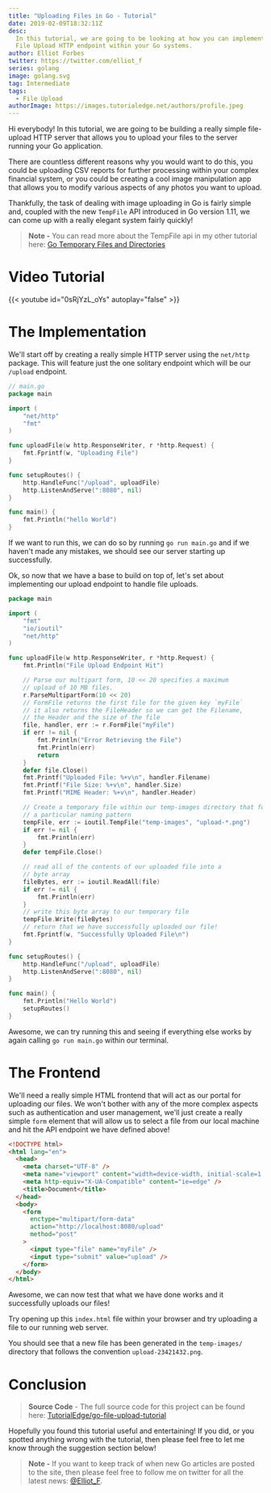 ```yaml
---
title: "Uploading Files in Go - Tutorial"
date: 2019-02-09T18:32:11Z
desc:
  In this tutorial, we are going to be looking at how you can implement a simple
  File Upload HTTP endpoint within your Go systems.
author: Elliot Forbes
twitter: https://twitter.com/elliot_f
series: golang
image: golang.svg
tag: Intermediate
tags:
  - File Upload
authorImage: https://images.tutorialedge.net/authors/profile.jpeg
---
```


Hi everybody! In this tutorial, we are going to be building a really simple
file-upload HTTP server that allows you to upload your files to the server
running your Go application.

There are countless different reasons why you would want to do this, you could
be uploading CSV reports for further processing within your complex financial
system, or you could be creating a cool image manipulation app that allows you
to modify various aspects of any photos you want to upload.

Thankfully, the task of dealing with image uploading in Go is fairly simple and,
coupled with the new `TempFile` API introduced in Go version 1.11, we can come
up with a really elegant system fairly quickly!

> **Note -** You can read more about the TempFile api in my other tutorial here:
> [Go Temporary Files and Directories](/golang/temporary-files-directories-go-111/)

# Video Tutorial

{{< youtube id="0sRjYzL_oYs" autoplay="false" >}}

# The Implementation

We'll start off by creating a really simple HTTP server using the `net/http`
package. This will feature just the one solitary endpoint which will be our
`/upload` endpoint.

```go
// main.go
package main

import (
    "net/http"
    "fmt"
)

func uploadFile(w http.ResponseWriter, r *http.Request) {
    fmt.Fprintf(w, "Uploading File")
}

func setupRoutes() {
    http.HandleFunc("/upload", uploadFile)
    http.ListenAndServe(":8080", nil)
}

func main() {
    fmt.Println("hello World")
}
```

If we want to run this, we can do so by running `go run main.go` and if we
haven't made any mistakes, we should see our server starting up successfully.

Ok, so now that we have a base to build on top of, let's set about implementing
our upload endpoint to handle file uploads.

```go
package main

import (
    "fmt"
    "io/ioutil"
    "net/http"
)

func uploadFile(w http.ResponseWriter, r *http.Request) {
    fmt.Println("File Upload Endpoint Hit")

    // Parse our multipart form, 10 << 20 specifies a maximum
    // upload of 10 MB files.
    r.ParseMultipartForm(10 << 20)
    // FormFile returns the first file for the given key `myFile`
    // it also returns the FileHeader so we can get the Filename,
    // the Header and the size of the file
    file, handler, err := r.FormFile("myFile")
    if err != nil {
        fmt.Println("Error Retrieving the File")
        fmt.Println(err)
        return
    }
    defer file.Close()
    fmt.Printf("Uploaded File: %+v\n", handler.Filename)
    fmt.Printf("File Size: %+v\n", handler.Size)
    fmt.Printf("MIME Header: %+v\n", handler.Header)

    // Create a temporary file within our temp-images directory that follows
    // a particular naming pattern
    tempFile, err := ioutil.TempFile("temp-images", "upload-*.png")
    if err != nil {
        fmt.Println(err)
    }
    defer tempFile.Close()

    // read all of the contents of our uploaded file into a
    // byte array
    fileBytes, err := ioutil.ReadAll(file)
    if err != nil {
        fmt.Println(err)
    }
    // write this byte array to our temporary file
    tempFile.Write(fileBytes)
    // return that we have successfully uploaded our file!
    fmt.Fprintf(w, "Successfully Uploaded File\n")
}

func setupRoutes() {
    http.HandleFunc("/upload", uploadFile)
    http.ListenAndServe(":8080", nil)
}

func main() {
    fmt.Println("Hello World")
    setupRoutes()
}

```

Awesome, we can try running this and seeing if everything else works by again
calling `go run main.go` within our terminal.

# The Frontend

We'll need a really simple HTML frontend that will act as our portal for
uploading our files. We won't bother with any of the more complex aspects such
as authentication and user management, we'll just create a really simple `form`
element that will allow us to select a file from our local machine and hit the
API endpoint we have defined above!

```html
<!DOCTYPE html>
<html lang="en">
  <head>
    <meta charset="UTF-8" />
    <meta name="viewport" content="width=device-width, initial-scale=1.0" />
    <meta http-equiv="X-UA-Compatible" content="ie=edge" />
    <title>Document</title>
  </head>
  <body>
    <form
      enctype="multipart/form-data"
      action="http://localhost:8080/upload"
      method="post"
    >
      <input type="file" name="myFile" />
      <input type="submit" value="upload" />
    </form>
  </body>
</html>
```

Awesome, we can now test that what we have done works and it successfully
uploads our files!

Try opening up this `index.html` file within your browser and try uploading a
file to our running web server.

You should see that a new file has been generated in the `temp-images/`
directory that follows the convention `upload-23421432.png`.

# Conclusion

> **Source Code** - The full source code for this project can be found here: [TutorialEdge/go-file-upload-tutorial](https://github.com/TutorialEdge/go-file-upload-tutorial)

Hopefully you found this tutorial useful and entertaining! If you did, or you
spotted anything wrong with the tutorial, then please feel free to let me know
through the suggestion section below!

> **Note -** If you want to keep track of when new Go articles are posted to the
> site, then please feel free to follow me on twitter for all the latest news:
> [@Elliot_F](https://twitter.com/elliot_f).
